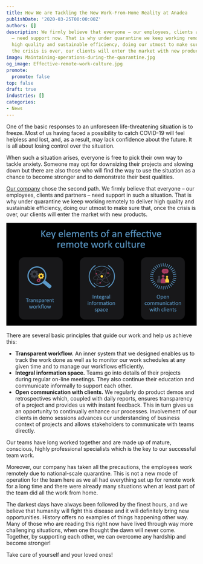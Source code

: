 ```yaml
---
title: How We are Tackling the New Work-From-Home Reality at Anadea
publishDate: '2020-03-25T00:00:00Z'
authors: []
description: We firmly believe that everyone – our employees, clients and partners
  – need support now. That is why under quarantine we keep working remotely to deliver
  high quality and sustainable efficiency, doing our utmost to make sure that, once
  the crisis is over, our clients will enter the market with new products.
image: Maintaining-operations-during-the-quarantine.jpg
og_image: Effective-remote-work-culture.jpg
promote:
  promote: false
top: false
draft: true
industries: []
categories:
- News
---
```


One of the basic responses to an unforeseen life-threatening situation is to freeze. Most of us having faced a possibility to catch COVID-19 will feel helpless and lost, and, as a result, may lack confidence about the future. It is all about losing control over the situation.

When such a situation arises, everyone is free to pick their own way to tackle anxiety. Someone may opt for downsizing their projects and slowing down but there are also those who will find the way to use the situation as a chance to become stronger and to demonstrate their best qualities.

[Our company](https://anadea.info/) chose the second path. We firmly believe that everyone – our employees, clients and partners – need support in such a situation. That is why under quarantine we keep working remotely to deliver high quality and sustainable efficiency, doing our utmost to make sure that, once the crisis is over, our clients will enter the market with new products.

![Key elements of an effective remote work culture](Effective-remote-work-culture.jpg)

There are several basic principles that guide our work and help us achieve this:

* **Transparent workflow.** An inner system that we designed enables us to track the work done as well as to monitor our work schedules at any given time and to manage our workflows efficiently.
* **Integral information space.** Teams go into details of their projects during regular on-line meetings. They also continue their education and communicate informally to support each other.
* **Open communication with clients.** We regularly do product demos and retrospectives which, coupled with daily reports, ensures transparency of a project and provides us with instant feedback. This in turn gives us an opportunity to continually enhance our processes. Involvement of our clients in demo sessions advances our understanding of business context of projects and allows stakeholders to communicate with teams directly.

Our teams have long worked together and are made up of mature, conscious, highly professional specialists which is the key to our successful team work.

Moreover, оur company has taken all the precautions, the employees work remotely due to national-scale quarantine. This is not a new mode of operation for the team here as we all had everything set up for remote work for a long time and there were already many situations when at least part of the team did all the work from home.

The darkest days have always been followed by the finest hours, and we believe that humanity will fight this disease and it will definitely bring new opportunities. History offers no examples of things happening other way. Many of those who are reading this right now have lived through way more challenging situations, when one thought the dawn will never come. Together, by supporting each other, we can overcome any hardship and become stronger!

Take care of yourself and your loved ones!
